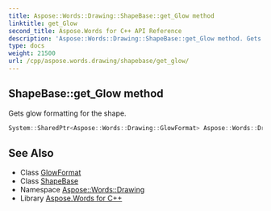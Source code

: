 ```yaml
---
title: Aspose::Words::Drawing::ShapeBase::get_Glow method
linktitle: get_Glow
second_title: Aspose.Words for C++ API Reference
description: 'Aspose::Words::Drawing::ShapeBase::get_Glow method. Gets glow formatting for the shape in C++.'
type: docs
weight: 21500
url: /cpp/aspose.words.drawing/shapebase/get_glow/
---
```

## ShapeBase::get_Glow method


Gets glow formatting for the shape.

```cpp
System::SharedPtr<Aspose::Words::Drawing::GlowFormat> Aspose::Words::Drawing::ShapeBase::get_Glow()
```

## See Also

* Class [GlowFormat](../../glowformat/)
* Class [ShapeBase](../)
* Namespace [Aspose::Words::Drawing](../../)
* Library [Aspose.Words for C++](../../../)
